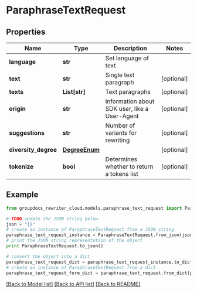 # ParaphraseTextRequest


## Properties
Name | Type | Description | Notes
------------ | ------------- | ------------- | -------------
**language** | **str** | Set language of text | 
**text** | **str** | Single text paragraph | [optional] 
**texts** | **List[str]** | Text paragraphs | [optional] 
**origin** | **str** | Information about SDK user, like a User-Agent | [optional] 
**suggestions** | **str** | Number of variants for rewriting | [optional] 
**diversity_degree** | [**DegreeEnum**](DegreeEnum.md) |  | [optional] 
**tokenize** | **bool** | Determines whether to return a tokens list | [optional] 

## Example

```python
from groupdocs_rewriter_cloud.models.paraphrase_text_request import ParaphraseTextRequest

# TODO update the JSON string below
json = "{}"
# create an instance of ParaphraseTextRequest from a JSON string
paraphrase_text_request_instance = ParaphraseTextRequest.from_json(json)
# print the JSON string representation of the object
print ParaphraseTextRequest.to_json()

# convert the object into a dict
paraphrase_text_request_dict = paraphrase_text_request_instance.to_dict()
# create an instance of ParaphraseTextRequest from a dict
paraphrase_text_request_form_dict = paraphrase_text_request.from_dict(paraphrase_text_request_dict)
```
[[Back to Model list]](../README.md#documentation-for-models) [[Back to API list]](../README.md#documentation-for-api-endpoints) [[Back to README]](../README.md)


